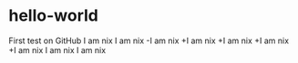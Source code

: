 # hello-world
First test on GitHub
I am nix
I am nix
-I am nix
+I am nix
+I am nix
+I am nix
+I am nix
I am nix
I am nix
